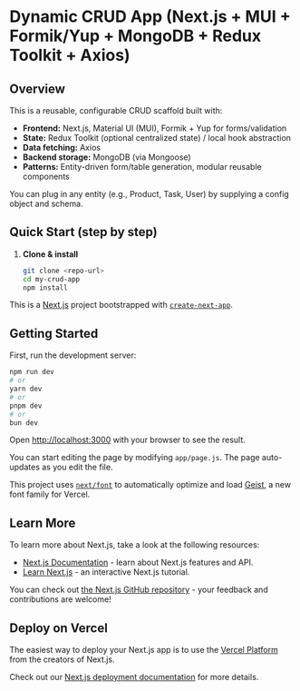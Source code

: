 # Dynamic CRUD App (Next.js + MUI + Formik/Yup + MongoDB + Redux Toolkit + Axios)

## Overview

This is a reusable, configurable CRUD scaffold built with:
- **Frontend:** Next.js, Material UI (MUI), Formik + Yup for forms/validation
- **State:** Redux Toolkit (optional centralized state) / local hook abstraction
- **Data fetching:** Axios
- **Backend storage:** MongoDB (via Mongoose)
- **Patterns:** Entity-driven form/table generation, modular reusable components

You can plug in any entity (e.g., Product, Task, User) by supplying a config object and schema.

 

## Quick Start (step by step)

1. **Clone & install**
   ```bash
   git clone <repo-url>
   cd my-crud-app
   npm install

This is a [Next.js](https://nextjs.org) project bootstrapped with [`create-next-app`](https://github.com/vercel/next.js/tree/canary/packages/create-next-app).

## Getting Started

First, run the development server:

```bash
npm run dev
# or
yarn dev
# or
pnpm dev
# or
bun dev
```

Open [http://localhost:3000](http://localhost:3000) with your browser to see the result.

You can start editing the page by modifying `app/page.js`. The page auto-updates as you edit the file.

This project uses [`next/font`](https://nextjs.org/docs/app/building-your-application/optimizing/fonts) to automatically optimize and load [Geist](https://vercel.com/font), a new font family for Vercel.

## Learn More

To learn more about Next.js, take a look at the following resources:

- [Next.js Documentation](https://nextjs.org/docs) - learn about Next.js features and API.
- [Learn Next.js](https://nextjs.org/learn) - an interactive Next.js tutorial.

You can check out [the Next.js GitHub repository](https://github.com/vercel/next.js) - your feedback and contributions are welcome!

## Deploy on Vercel

The easiest way to deploy your Next.js app is to use the [Vercel Platform](https://vercel.com/new?utm_medium=default-template&filter=next.js&utm_source=create-next-app&utm_campaign=create-next-app-readme) from the creators of Next.js.

Check out our [Next.js deployment documentation](https://nextjs.org/docs/app/building-your-application/deploying) for more details.
